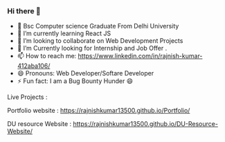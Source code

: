 ### Hi there 👋

- :book: Bsc Computer science Graduate From Delhi University
- 🌱 I’m currently learning React JS
- 👯 I’m looking to collaborate on Web Development Projects
- 🤔 I’m Currently looking for Internship and Job Offer .
- 📫 How to reach me: https://www.linkedin.com/in/rajnish-kumar-412aba106/
- 😄 Pronouns: Web Developer/Softare Developer
- ⚡ Fun fact: I am a Bug Bounty Hunder 😄

Live Projects : 

Portfolio website :  https://rajnishkumar13500.github.io/Portfolio/

DU resource Website : https://rajnishkumar13500.github.io/DU-Resource-Website/


